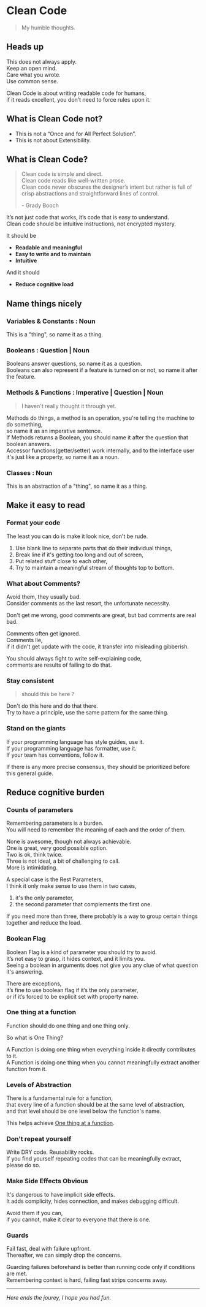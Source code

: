 # Clean Code
> My humble thoughts.

## Heads up

This does not always apply.  
Keep an open mind.  
Care what you wrote.  
Use common sense.

Clean Code is about writing readable code for humans,  
if it reads excellent, you don’t need to force rules upon it.

## What is Clean Code not?

- This is not a “Once and for All Perfect Solution”.
- This is not about Extensibility.

## What is Clean Code?
> Clean code is simple and direct.  
> Clean code reads like well-written prose.  
> Clean code never obscures the designer’s intent but rather is full of crisp abstractions and straightforward lines of control.  
>
> \- Grady Booch

It’s not just code that works, it’s code that is easy to understand.  
Clean code should be intuitive instructions, not encrypted mystery.  

It should be
- **Readable and meaningful**
- **Easy to write and to maintain**
- **Intuitive**

And it should 
- **Reduce cognitive load**

## Name things nicely

### Variables & Constants : Noun
This is a "thing", so name it as a thing.

### Booleans : Question | Noun

Booleans answer questions, so name it as a question.  
Booleans can also represent if a feature is turned on or not, so name it after the feature.

### Methods & Functions :  Imperative | Question | Noun 
> I haven't really thought it through yet.

Methods do things, a method is an operation, you're telling the machine to do something,  
so name it as an imperative sentence.  
If Methods returns a Boolean, you should name it after the question that boolean answers.  
Accessor functions(getter/setter) work internally, and to the interface user it's just like a property, so name it as a noun.

### Classes : Noun

This is an abstraction of a "thing", so name it as a thing.

## Make it easy to read

### Format your code

The least you can do is make it look nice, don't be rude.

1. Use blank line to separate parts that do their individual things,
2. Break line if it's getting too long and out of screen,
3. Put related stuff close to each other,
4. Try to maintain a meaningful stream of thoughts top to bottom.

### What about Comments?

Avoid them, they usually bad.  
Consider comments as the last resort, the unfortunate necessity.

Don't get me wrong, good comments are great, but bad comments are real bad.

Comments often get ignored.  
Comments lie,  
if it didn't get update with the code, it transfer into misleading gibberish.

You should always fight to write self-explaining code,  
comments are results of failing to do that.

### Stay consistent
> should this be here ?

Don't do this here and do that there.  
Try to have a principle, use the same pattern for the same thing.

### Stand on the giants

If your programming language has style guides, use it.  
If your programming language has formatter, use it.  
If your team has conventions, follow it.

If there is any more precise consensus, they should be prioritized before this general guide.

## Reduce cognitive burden

### Counts of parameters

Remembering parameters is a burden.  
You will need to remember the meaning of each and the order of them.

None is awesome, though not always achievable.  
One is great, very good possible option.  
Two is ok, think twice.  
Three is not ideal, a bit of challenging to call.  
More is intimidating.

A special case is the Rest Parameters,  
I think it only make sense to use them in two cases,
1. it's the only parameter, 
2. the second parameter that complements the first one.

If you need more than three, there probably is a way to group certain things together and reduce the load.

### Boolean Flag

Boolean Flag is a kind of parameter you should try to avoid.  
It’s not easy to grasp, it hides context, and it limits you.  
Seeing a boolean in arguments does not give you any clue of what question it's answering.

There are exceptions,  
it’s fine to use boolean flag if it’s the only parameter,  
or if it’s forced to be explicit set with property name.

### One thing at a function

Function should do one thing and one thing only.

So what is One Thing?

A Function is doing one thing when everything inside it directly contributes to it.  
A Function is doing one thing when you cannot meaningfully extract another function from it.

### Levels of Abstraction

There is a fundamental rule for a function,  
that every line of a function should be at the same level of abstraction,  
and that level should be one level below the function's name.

This helps achieve [One thing at a function](#one-thing-at-a-function).

### Don't repeat yourself

Write DRY code. Reusability rocks.  
If you find yourself repeating codes that can be meaningfully extract, please do so.

### Make Side Effects Obvious

It's dangerous to have implicit side effects.  
It adds complicity, hides connection, and makes debugging difficult.

Avoid them if you can,  
if you cannot, make it clear to everyone that there is one.

### Guards

Fail fast, deal with failure upfront.  
Thereafter, we can simply drop the concerns.

Guarding failures beforehand is better than running code only if conditions are met.  
Remembering context is hard, failing fast strips concerns away.

---

_Here ends the jourey, I hope you had fun._
